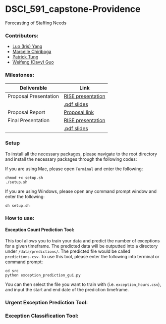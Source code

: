 # DSCI_591_capstone-Providence

Forecasting of Staffing Needs

### Contributors:

- [Luo (Iris) Yang](https://github.com/lyiris22)
- [Marcelle Chiriboga](https://github.com/mchiriboga)
- [Patrick Tung](https://github.com/tungpatrick)
- [Weifeng (Davy) Guo](https://github.com/DavyGuo)

### Milestones:
 |Deliverable|Link|
 |---|---|
 |Proposal Presentation|[RISE presentation](https://github.com/UBC-MDS/DSCI_591_capstone-Providence/blob/master/doc/Proposal_Presentation.ipynb)|
 ||[.pdf slides](https://github.com/UBC-MDS/DSCI_591_capstone-Providence/blob/master/doc/Proposal_Presentation.pdf)|
 | Proposal Report |[Proposal link](https://github.com/UBC-MDS/DSCI_591_capstone-Providence/blob/master/doc/proposal.pdf)|
 |Final Presentation|[RISE presentation](https://github.com/UBC-MDS/DSCI_591_capstone-Providence/blob/master/doc/Final_Presentation_slides.ipynb)|
 ||[.pdf slides](https://github.com/UBC-MDS/DSCI_591_capstone-Providence/blob/master/doc/Final_Presentation.pdf)|

### Setup
To install all the necessary packages, please navigate to the root directory and install the necessary packages through the following codes:

If you are using Mac, please open `Terminal` and enter the following:
```
chmod +x setup.sh
./setup.sh
```

If you are using Windows, please open any command prompt window and enter the following:
```
sh setup.sh
```

### How to use:

#### Exception Count Prediction Tool:
This tool allows you to train your data and predict the number of exceptions for a given timeframe. The predicted data will be outputted into a directory under `/data/predictions/`. The predicted file would be called `predictions.csv`. To use this tool, please enter the following into terminal or command prompt:

```
cd src
python exception_prediction_gui.py
```
You can then select the file you want to train with (i.e. `exception_hours.csv`), and input the start and end date of the prediction timeframe.

### Urgent Exception Prediction Tool:

### Exception Classification Tool:
